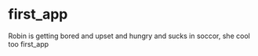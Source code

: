 first_app
=========
Robin is getting bored and upset and hungry and sucks in soccor, she cool too
first_app